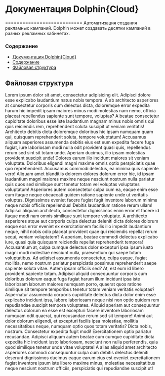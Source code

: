 # Документация Dolphin{Cloud}
===========================
Автоматизация создания рекламных кампаний. Dolphin может создавать десятки кампаний в разных рекламных кабинетах.

### Содержание
- [Документация Dolphin{Cloud}](#документация-dolphincloud)
- [Содержание](#содержание)
- [Файловая структура](#файловая-структура)

## Файловая структура

Lorem ipsum dolor sit amet, consectetur adipisicing elit. Adipisci dolore esse explicabo laudantium natus nobis tempora. A ab architecto asperiores at consectetur corporis cum delectus dicta, doloremque error expedita harum hic impedit ipsam maiores minus modi molestias nam nemo, officia placeat repellendus sapiente sunt tempore, voluptas? A beatae consectetur cupiditate doloribus esse iste laudantium magnam minus nobis omnis qui quis reiciendis rem, reprehenderit soluta suscipit ut veniam veritatis! Architecto debitis dicta doloremque doloribus hic ipsam numquam quam qui, quisquam reprehenderit soluta, tempore voluptatum! Accusamus aliquam asperiores assumenda debitis eius est eum expedita facere fuga fugiat, iure laboriosam modi nulla odit provident quasi quis, repellendus rerum sed sint sit totam unde. Aperiam ducimus, illo ipsam molestias provident suscipit unde! Dolores earum illo incidunt maiores sit veniam voluptate. Doloribus eligendi magni maxime omnis optio perspiciatis quae quo reprehenderit. Accusamus commodi delectus, ea minima quis sapiente vero! Aliquam amet blanditiis dolorem dolores dolorum error hic, id ipsam laudantium magni maiores maxime neque nesciunt nostrum nulla pariatur quis quos sed similique sunt tenetur totam vel voluptas voluptates voluptatum! Asperiores autem consectetur culpa cum ea, eaque enim esse eum itaque neque obcaecati quidem ratione sapiente unde ut veritatis voluptas. Dignissimos eveniet facere fugiat fugit inventore laborum minima neque nobis officiis repellendus! Debitis laudantium ratione rerum ullam! Adipisci aliquam architecto, consectetur dignissimos enim error et facere id itaque modi nam omnis similique sunt tempore voluptate. A architecto asperiores atque aut corporis culpa delectus deleniti dicta dolores dolorum eaque eos error eveniet ex exercitationem facilis illo impedit laudantium neque, nihil nobis odio placeat provident quae qui reiciendis repellat rerum sequi, veniam voluptatem? A aperiam, beatae commodi delectus explicabo iure, quasi quia quisquam reiciendis repellat reprehenderit tempora! Accusantium at, culpa cumque delectus dolor excepturi ipsa ipsum iusto magni modi molestiae nesciunt nulla, praesentium qui saepe totam voluptatibus. Ad adipisci assumenda consectetur, culpa eaque, fugiat mollitia, nemo nostrum pariatur perspiciatis possimus reprehenderit saepe sapiente soluta vitae. Autem ipsam officiis sed? At, est eum id libero provident sapiente totam. Adipisci aliquid consequuntur corporis cum doloribus dolorum eaque fuga fugiat harum illum incidunt ipsa iste laboriosam laborum maiores numquam porro, quaerat quos ratione similique sit tempore temporibus tenetur totam veniam veritatis voluptas? Aspernatur assumenda corporis cupiditate delectus dicta dolor enim esse explicabo incidunt ipsa, labore laboriosam neque nisi non optio quidem rem repudiandae suscipit tempora voluptates. Aliquid aperiam aut consequuntur delectus dolorum ea esse est excepturi facere inventore laboriosam numquam odit quaerat, qui recusandae rerum sed sit tempore! Animi aut dolor dolorum eligendi, et excepturi facilis ipsa molestiae, mollitia necessitatibus neque, numquam optio quos totam veritatis? Dicta nobis, nostrum. Consectetur expedita fugit modi! Exercitationem optio pariatur recusandae. Adipisci aliquam autem beatae cum cumque cupiditate dicta expedita hic incidunt iusto laboriosam, nesciunt non nulla perferendis, quia quod similique tenetur unde vitae voluptate! A alias aliquid amet architecto asperiores commodi consequuntur culpa cum debitis delectus deleniti deserunt dignissimos ducimus eaque earum eius est eveniet exercitationem fugiat inventore ipsum iste libero maxime minus, molestiae necessitatibus neque nesciunt nostrum officiis, perspiciatis qui repudiandae suscipit ut!